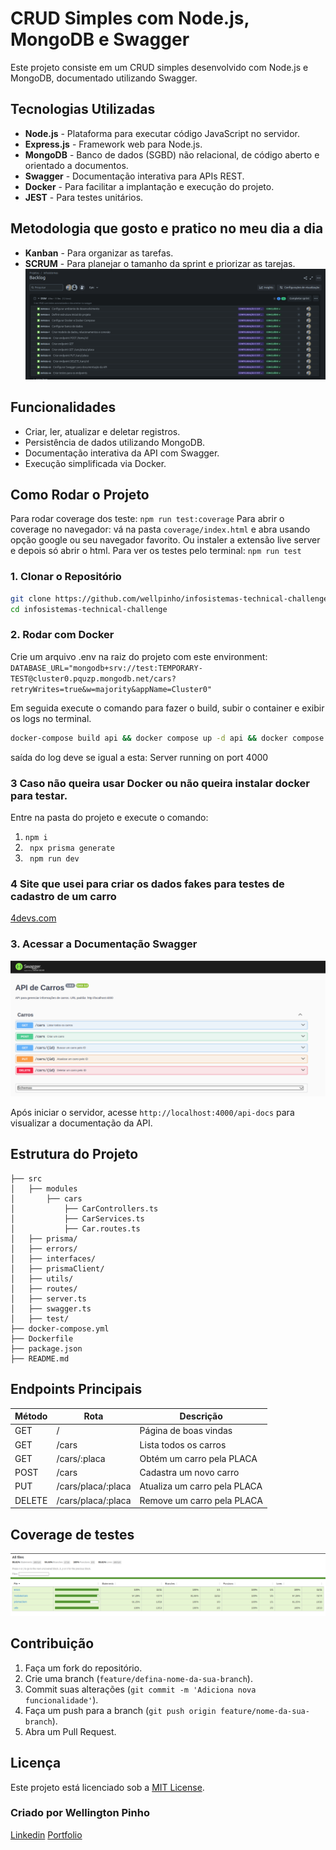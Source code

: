 # CRUD Simples com Node.js, MongoDB e Swagger

Este projeto consiste em um CRUD simples desenvolvido com Node.js e MongoDB, documentado utilizando Swagger.

## Tecnologias Utilizadas

-   **Node.js** - Plataforma para executar código JavaScript no servidor.
-   **Express.js** - Framework web para Node.js.
-   **MongoDB** - Banco de dados (SGBD) não relacional, de código aberto e orientado a documentos.
-   **Swagger** - Documentação interativa para APIs REST.
-   **Docker** - Para facilitar a implantação e execução do projeto.
-   **JEST** - Para testes unitários.

## Metodologia que gosto e pratico no meu dia a dia

-   **Kanban** - Para organizar as tarefas.
-   **SCRUM** - Para planejar o tamanho da sprint e priorizar as tarejas.
    ![alt text](./assets/image-2.png)

## Funcionalidades

-   Criar, ler, atualizar e deletar registros.
-   Persistência de dados utilizando MongoDB.
-   Documentação interativa da API com Swagger.
-   Execução simplificada via Docker.

## Como Rodar o Projeto

Para rodar coverage dos teste: `npm run test:coverage`
Para abrir o coverage no navegador: vá na pasta `coverage/index.html` e abra usando opção google ou seu navegador favorito. Ou instaler a extensão live server e depois só abrir o html.
Para ver os testes pelo terminal: `npm run test`

### 1. Clonar o Repositório

```bash
git clone https://github.com/wellpinho/infosistemas-technical-challenge.git
cd infosistemas-technical-challenge
```

### 2. Rodar com Docker

Crie um arquivo .env na raiz do projeto com este environment:
`DATABASE_URL="mongodb+srv://test:TEMPORARY-TEST@cluster0.pquzp.mongodb.net/cars?retryWrites=true&w=majority&appName=Cluster0"`

Em seguida execute o comando para fazer o build, subir o container e exibir os logs no terminal.

```bash
docker-compose build api && docker compose up -d api && docker compose logs -f api
```

saída do log deve se igual a esta: Server running on port 4000

### 3 Caso não queira usar Docker ou não queira instalar docker para testar.

Entre na pasta do projeto e execute o comando:

1. `npm i`
2. ` npx prisma generate`
3. ` npm run dev`

### 4 Site que usei para criar os dados fakes para testes de cadastro de um carro

[4devs.com](https://www.4devs.com.br/gerador_de_veiculos)

### 3. Acessar a Documentação Swagger

![alt text](./assets/image-1.png)

Após iniciar o servidor, acesse `http://localhost:4000/api-docs` para visualizar a documentação da API.

## Estrutura do Projeto

```
├── src
│   ├── modules
│       ├── cars
│           ├── CarControllers.ts
│           ├── CarServices.ts
│           ├── Car.routes.ts
│   ├── prisma/
│   ├── errors/
│   ├── interfaces/
│   ├── prismaClient/
│   ├── utils/
│   ├── routes/
│   ├── server.ts
│   ├── swagger.ts
│   ├── test/
├── docker-compose.yml
├── Dockerfile
├── package.json
├── README.md
```

## Endpoints Principais

| Método | Rota               | Descrição                    |
| ------ | ------------------ | ---------------------------- |
| GET    | /                  | Página de boas vindas        |
| GET    | /cars              | Lista todos os carros        |
| GET    | /cars/:placa       | Obtém um carro pela PLACA    |
| POST   | /cars              | Cadastra um novo carro       |
| PUT    | /cars/placa/:placa | Atualiza um carro pela PLACA |
| DELETE | /cars/placa/:placa | Remove um carro pela PLACA   |

## Coverage de testes

![alt text](./assets/image.png)

## Contribuição

1. Faça um fork do repositório.
2. Crie uma branch (`feature/defina-nome-da-sua-branch`).
3. Commit suas alterações (`git commit -m 'Adiciona nova funcionalidade'`).
4. Faça um push para a branch (`git push origin feature/nome-da-sua-branch`).
5. Abra um Pull Request.

## Licença

Este projeto está licenciado sob a [MIT License](LICENSE).

### Criado por Wellington Pinho

[Linkedin](https://www.linkedin.com/in/wellpinho/)
[Portfolio](https://wellpinho.com)
